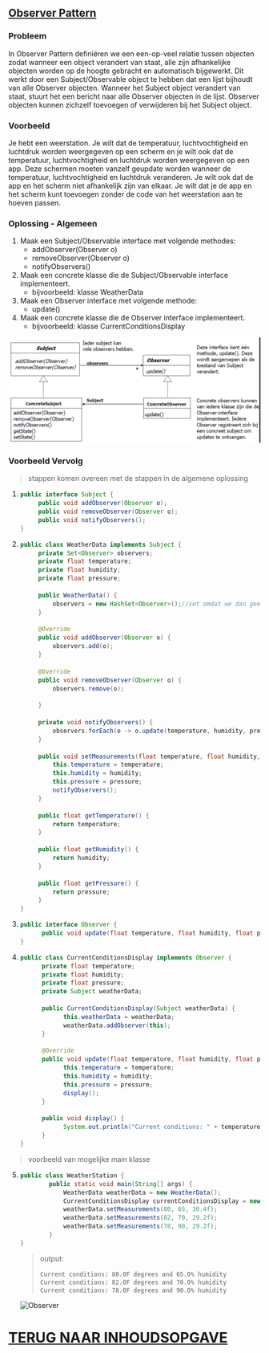 ## [Observer Pattern](https://youtu.be/_BpmfnqjgzQ?list=PLrhzvIcii6GNjpARdnO4ueTUAVR9eMBpc)

### Probleem

In Observer Pattern definiëren we een een-op-veel relatie tussen objecten zodat wanneer een object verandert van staat, alle zijn afhankelijke objecten worden op de hoogte gebracht en automatisch bijgewerkt. Dit werkt door een Subject/Observable object te hebben dat een lijst bijhoudt van alle Observer objecten. Wanneer het Subject object verandert van staat, stuurt het een bericht naar alle Observer objecten in de lijst. Observer objecten kunnen zichzelf toevoegen of verwijderen bij het Subject object.

### Voorbeeld

Je hebt een weerstation. Je wilt dat de temperatuur, luchtvochtigheid en luchtdruk worden weergegeven op een scherm en je wilt ook dat de temperatuur, luchtvochtigheid en luchtdruk worden weergegeven op een app. Deze schermen moeten vanzelf geupdate worden wanneer de temperatuur, luchtvochtigheid en luchtdruk veranderen. Je wilt ook dat de app en het scherm niet afhankelijk zijn van elkaar. Je wilt dat je de app en het scherm kunt toevoegen zonder de code van het weerstation aan te hoeven passen.

### Oplossing - Algemeen

1. Maak een Subject/Observable interface met volgende methodes:
   - addObserver(Observer o)
   - removeObserver(Observer o)
   - notifyObservers()
2. Maak een concrete klasse die de Subject/Observable interface implementeert.
   - bijvoorbeeld: klasse WeatherData
3. Maak een Observer interface met volgende methode:
   - update()
4. Maak een concrete klasse die de Observer interface implementeert.
   - bijvoorbeeld: klasse CurrentConditionsDisplay

![Observer](Observer.png)

### Voorbeeld Vervolg

> stappen komen overeen met de stappen in de algemene oplossing

1. ```java
   public interface Subject {
        public void addObserver(Observer o);
        public void removeObserver(Observer o);
        public void notifyObservers();
   }
   ```
2. ```java
   public class WeatherData implements Subject {
        private Set<Observer> observers;
        private float temperature;
        private float humidity;
        private float pressure;

        public WeatherData() {
            observers = new HashSet<Observer>();//set omdat we dan geen dubbele observer objecten kunnen toevoegen
        }

        @Override
        public void addObserver(Observer o) {
            observers.add(o);
        }

        @Override
        public void removeObserver(Observer o) {
            observers.remove(o);

        }

        private void notifyObservers() {
            observers.forEach(o -> o.update(temperature, humidity, pressure));
        }

        public void setMeasurements(float temperature, float humidity, float pressure) {
            this.temperature = temperature;
            this.humidity = humidity;
            this.pressure = pressure;
            notifyObservers();
        }

        public float getTemperature() {
            return temperature;
        }

        public float getHumidity() {
            return humidity;
        }

        public float getPressure() {
            return pressure;
        }
   }
   ```

3. ```java
   public interface Observer {
         public void update(float temperature, float humidity, float pressure);
   }
   ```

4. ```java
   public class CurrentConditionsDisplay implements Observer {
         private float temperature;
         private float humidity;
         private float pressure;
         private Subject weatherData;

         public CurrentConditionsDisplay(Subject weatherData) {
               this.weatherData = weatherData;
               weatherData.addObserver(this);
         }

         @Override
         public void update(float temperature, float humidity, float pressure) {
               this.temperature = temperature;
               this.humidity = humidity;
               this.pressure = pressure;
               display();
         }

         public void display() {
               System.out.println("Current conditions: " + temperature + "F degrees and " + humidity + "% humidity");
         }
   }
   ```

> voorbeeld van mogelijke main klasse

5. ```java
   public class WeatherStation {
           public static void main(String[] args) {
               WeatherData weatherData = new WeatherData();
               CurrentConditionsDisplay currentConditionsDisplay = new CurrentConditionsDisplay(weatherData);
               weatherData.setMeasurements(80, 65, 30.4f);
               weatherData.setMeasurements(82, 70, 29.2f);
               weatherData.setMeasurements(78, 90, 29.2f);
           }
   }
   ```

   > output:
   >
   > ```
   > Current conditions: 80.0F degrees and 65.0% humidity
   > Current conditions: 82.0F degrees and 70.0% humidity
   > Current conditions: 78.0F degrees and 90.0% humidity
   > ```

   ![Observer](Observer2.png)

# [TERUG NAAR INHOUDSOPGAVE](../README.md)
